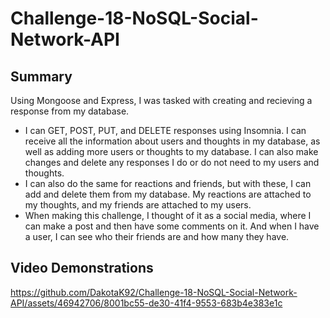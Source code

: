 # Challenge-18-NoSQL-Social-Network-API
## Summary
Using Mongoose and Express, I was tasked with creating and recieving a response from my database. 
+ I can GET, POST, PUT, and DELETE responses using Insomnia. I can receive all the information about users and thoughts in my database, as well as adding more users or thoughts to my database. I can also make changes and delete any responses I do or do not need to my users and thoughts.
+ I can also do the same for reactions and friends, but with these, I can add and delete them from my database. My reactions are attached to my thoughts, and my friends are attached to my users.
+ When making this challenge, I thought of it as a social media, where I can make a post and then have some comments on it. And when I have a user, I can see who their friends are and how many they have.

## Video Demonstrations
https://github.com/DakotaK92/Challenge-18-NoSQL-Social-Network-API/assets/46942706/8001bc55-de30-41f4-9553-683b4e383e1c
